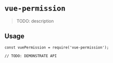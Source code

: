 # `vue-permission`

> TODO: description

## Usage

```
const vuePermission = require('vue-permission');

// TODO: DEMONSTRATE API
```
